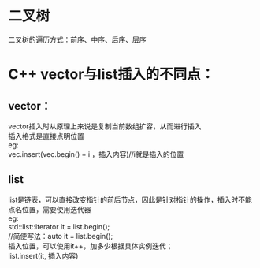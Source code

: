 # 二叉树
二叉树的遍历方式：前序、中序、后序、层序

# C++ vector与list插入的不同点：
## vector：
vector插入时从原理上来说是复制当前数组扩容，从而进行插入 <br>
插入格式是直接点明位置 <br>
eg: <br>
vec.insert(vec.begin() + i ，插入内容)//i就是插入的位置
## list
list是链表，可以直接改变指针的前后节点，因此是针对指针的操作，插入时不能点名位置，需要使用迭代器 <br>
eg: <br>
std::list<int>::iterator it = list.begin(); <br>
//简便写法：auto it = list.begin(); <br>
插入位置，可以使用it++，加多少根据具体实例迭代； <br>
list.insert(it, 插入内容)<br>
